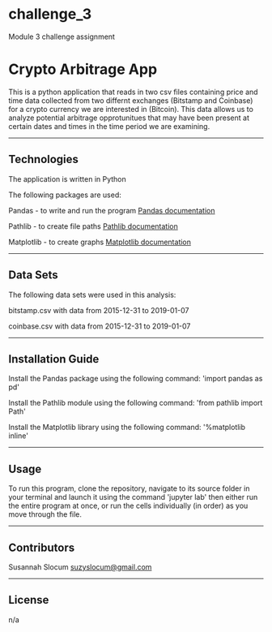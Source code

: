 # challenge_3
Module 3 challenge assignment

# Crypto Arbitrage App

This is a python application that reads in two csv files containing price and time data collected from two differnt exchanges (Bitstamp and Coinbase) for a crypto currency we are interested in (Bitcoin). This data allows us to analyze potential arbitrage opprotunitues that may have been present at certain dates and times in the time period we are examining. 

---

## Technologies

The application is written in Python

The following packages are used: 

Pandas - to write and run the program [Pandas documentation](https://pandas.pydata.org/docs/)

Pathlib - to create file paths [Pathlib documentation](https://docs.python.org/3/library/pathlib.html)

Matplotlib - to create graphs [Matplotlib documentation](https://matplotlib.org/3.3.3/contents.html)

---

## Data Sets

The following data sets were used in this analysis:

bitstamp.csv with data from 2015-12-31 to 2019-01-07

coinbase.csv with data from 2015-12-31 to 2019-01-07

---

## Installation Guide

Install the Pandas package using the following command: 'import pandas as pd'

Install the Pathlib module using the following command: 'from pathlib import Path'

Install the Matplotlib library using the following command: '%matplotlib inline'

---

## Usage

To run this program, clone the repository, navigate to its source folder in your terminal and launch it using the command 'jupyter lab' then either run the entire program at once, or run the cells individually (in order) as you move through the file.

---

## Contributors

Susannah Slocum
suzyslocum@gmail.com

---

## License

n/a
